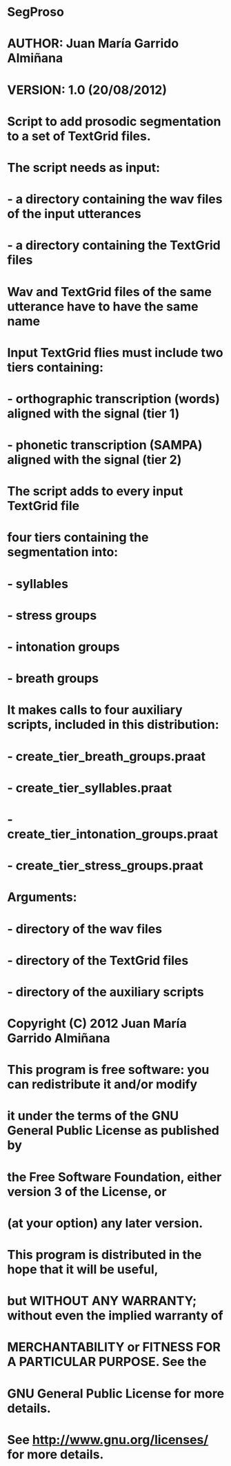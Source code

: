 # SegProso

#  AUTHOR: Juan María Garrido Almiñana								
#  VERSION: 1.0 (20/08/2012)										

# Script to add prosodic segmentation to a set of TextGrid files. 

# The script needs as input:
#	- a directory containing the wav files of the input utterances
#	- a directory containing the TextGrid files

# Wav and TextGrid files of the same utterance have to have the same name	

# Input TextGrid flies must include two tiers containing:
#	- orthographic transcription (words) aligned with the signal (tier 1)
#	- phonetic transcription (SAMPA) aligned with the signal (tier 2)

# The script adds to every input TextGrid file						
# four tiers containing the segmentation into:						
#	- syllables												
#	- stress groups												
#	- intonation groups											
#	- breath groups											

# It makes calls to four auxiliary scripts, included in this distribution:		
#	- create_tier_breath_groups.praat								
#	- create_tier_syllables.praat									
#	- create_tier_intonation_groups.praat							
#	- create_tier_stress_groups.praat								

# Arguments:
#	- directory of the wav files									
# 	- directory of the TextGrid files								
#	- directory of the auxiliary scripts								

#  Copyright (C) 2012  Juan María Garrido Almiñana                       	 		
#                                                                        				 		
#    This program is free software: you can redistribute it and/or modify 	
#    it under the terms of the GNU General Public License as published by 	
#    the Free Software Foundation, either version 3 of the License, or    		
#    (at your option) any later version.                                  				
#                                                                         						
#    This program is distributed in the hope that it will be useful,      		
#    but WITHOUT ANY WARRANTY; without even the implied warranty of       	
#    MERCHANTABILITY or FITNESS FOR A PARTICULAR PURPOSE.  See the       
#    GNU General Public License for more details.                         			
#                                                                         						
#    See http://www.gnu.org/licenses/ for more details.         

